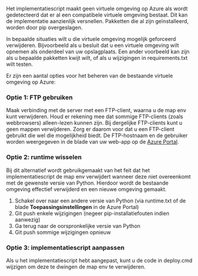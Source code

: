 Het implementatiescript maakt geen virtuele omgeving op Azure als wordt gedetecteerd dat er al een compatibele virtuele omgeving bestaat.  Dit kan de implementatie aanzienlijk versnellen.  Pakketten die al zijn geïnstalleerd, worden door pip overgeslagen.

In bepaalde situaties wilt u die virtuele omgeving mogelijk geforceerd verwijderen.  Bijvoorbeeld als u besluit dat u een virtuele omgeving wilt opnemen als onderdeel van uw opslagplaats.  Een ander voorbeeld kan zijn als u bepaalde pakketten kwijt wilt, of als u wijzigingen in requirements.txt wilt testen.

Er zijn een aantal opties voor het beheren van de bestaande virtuele omgeving op Azure:

### Optie 1: FTP gebruiken
Maak verbinding met de server met een FTP-client, waarna u de map env kunt verwijderen.  Houd er rekening mee dat sommige FTP-clients (zoals webbrowsers) alleen-lezen kunnen zijn. Bij dergelijke FTP-clients kunt u geen mappen verwijderen. Zorg er daarom voor dat u een FTP-client gebruikt die wel die mogelijkheid biedt.  De FTP-hostnaam en de gebruiker worden weergegeven in de blade van uw web-app op de [Azure Portal](https://portal.azure.com).

### Optie 2: runtime wisselen
Bij dit alternatief wordt gebruikgemaakt van het feit dat het implementatiescript de map env verwijdert wanneer deze niet overeenkomt met de gewenste versie van Python.  Hierdoor wordt de bestaande omgeving effectief verwijderd en een nieuwe omgeving gemaakt.

1. Schakel over naar een andere versie van Python (via runtime.txt of de blade **Toepassingsinstellingen** in de Azure Portal)
2. Git push enkele wijzigingen (negeer pip-installatiefouten indien aanwezig)
3. Ga terug naar de oorspronkelijke versie van Python
4. Git push sommige wijzigingen opnieuw

### Optie 3: implementatiescript aanpassen
Als u het implementatiescript hebt aangepast, kunt u de code in deploy.cmd wijzigen om deze te dwingen de map env te verwijderen.

<!--HONumber=Sep16_HO3-->


